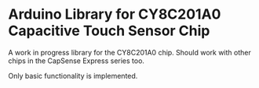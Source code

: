 Arduino Library for CY8C201A0 Capacitive Touch Sensor Chip
===============================================================

A work in progress library for the CY8C201A0 chip.
Should work with other chips in the CapSense Express series too.

Only basic functionality is implemented.

